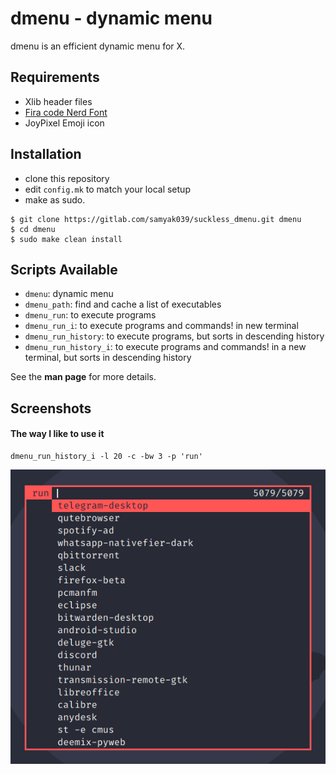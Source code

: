 # dmenu - dynamic menu

dmenu is an efficient dynamic menu for X.

## Requirements

- Xlib header files
- [Fira code Nerd Font](https://aur.archlinux.org/packages/nerd-fonts-fira-code/)
- JoyPixel Emoji icon


## Installation

- clone this repository  
- edit `config.mk` to match your local setup
- make as sudo.

```shell
$ git clone https://gitlab.com/samyak039/suckless_dmenu.git dmenu
$ cd dmenu
$ sudo make clean install
```

## Scripts Available

- `dmenu`: dynamic menu
- `dmenu_path`: find and cache a list of executables
- `dmenu_run`: to execute programs
- `dmenu_run_i`: to execute programs and commands! in new terminal
- `dmenu_run_history`: to execute programs, but sorts in descending history
- `dmenu_run_history_i`: to execute programs and commands! in a new terminal, but sorts in descending history

See the **man page** for more details.

## Screenshots

#### The way I like to use it
```
dmenu_run_history_i -l 20 -c -bw 3 -p 'run'
```

![dmenu_run_history_i](images/dmenu_run_history_i.png)

